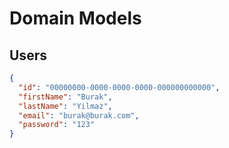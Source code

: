 # Domain Models

## Users
```json
{
  "id": "00000000-0000-0000-0000-000000000000",
  "firstName": "Burak",
  "lastName": "Yilmaz",
  "email": "burak@burak.com",
  "password": "123"
}
```